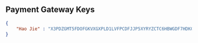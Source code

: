 ## Payment Gateway Keys 

```json
{
	"Hao Jie" : "X3PDZGMT5FDOFGKVXGXPLD1LVFPCDFJJP5XYRYZCTC6HBWGDF7HDKGXGSTMMXFRXKVP8QT5BIFGAWVOCE3SRJRRVTRNMMOF7BHW9UNLOH4SRHUCHH0GCU8EKWRYCHN1Sb!UFu93TWjO1JYID"
}
```